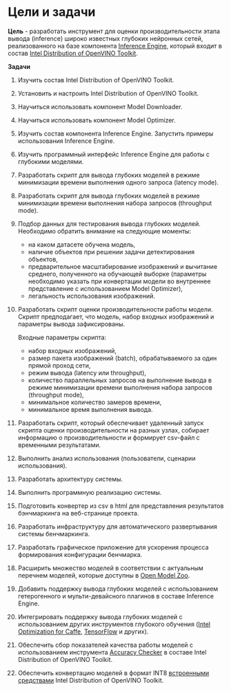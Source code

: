 # Цели и задачи

**Цель** - разработать инструмент для оценки производительности
этапа вывода (inference) широко известных глубоких нейронных сетей,
реализованного на базе компонента [Inference Engine][inference-engine],
который входит в состав
[Intel Distribution of OpenVINO Toolkit][openvino-toolkit].

**Задачи**

1. Изучить состав Intel Distribution of OpenVINO Toolkit.
1. Установить и настроить Intel Distribution of OpenVINO Toolkit.
1. Научиться использовать компонент Model Downloader.
1. Научиться использовать компонент Model Optimizer.
1. Изучить состав компонента Inference Engine. Запустить примеры
   использования Inference Engine.
1. Изучить программный интерфейс Inference Engine
   для работы с глубокими моделями.
1. Разработать скрипт для вывода глубоких моделей в режиме минимизации
   времени выполнения одного запроса (latency mode).
1. Разработать скрипт  для вывода глубоких моделей в режиме минимизации
   времени выполнения набора запросов (throughput mode).
1. Подбор данных для тестирования вывода глубоких моделей.
   Необходимо обратить внимание на следующие моменты:
   - на каком датасете обучена модель,
   - наличие объектов при решении задачи детектирования объектов,
   - предварительное масштабирование изображений и вычитание
     среднего, полученного на обучающей выборке (параметры
     необходимо указать при конвертации модели во внутреннее
     представление с использованием Model Optimizer),
   - легальность использования изображений.
1. Разработать скрипт оценки производительности работы модели.
   Скрипт предподагает, что модель, набор входных изображений
   и параметры вывода зафиксированы.

   Входные параметры скрипта:
   - набор входных изображений,
   - размер пакета изображений (batch), обрабатываемого за один
     прямой проход сети,
   - режим вывода (latency или throughput),
   - количество параллельных запросов на выполнение вывода
     в режиме минимизации времени выполнения набора запросов
     (throughput mode),
   - минимальное количество замеров времени,
   - минимальное время выполнения вывода.

1. Разработать скрипт, который обеспечивает удаленный запуск
   скрипта оценки производительности на разных узлах, собирает
   информацию о производительности и формирует csv-файл
   с временными результатами.
1. Выполнить анализ использования (пользователи, сценарии
   использования).
1. Разработать архитектуру системы.
1. Выполнить программную реализацию системы.
1. Подготовить конвертер из csv в html для представления
   результатов бэнчмаркинга на веб-странице проекта.
1. Разработать инфраструктуру для автоматического развертывания
   системы бенчмаркинга.
1. Разработать графическое приложение для ускорения процесса
   формирования конфигурации бенчмарка.
1. Расширить множество моделей в соответствии с актуальным перечнем
   моделей, которые доступны в [Open Model Zoo][open-model-zoo].
1. Добавить поддержку вывода глубоких моделей с использованием
   гетерогенного и мульти-девайсного плагинов в составе Inference
   Engine.
1. Интегрировать поддержку вывода глубоких моделей с использованием
   других инструментов глубокого обучения
   ([Intel Optimization for Caffe][intel-caffe], [TensorFlow][tensorflow]
   и других).
1. Обеспечить сбор показателей качества работы моделей с использованием
   инструмента [Accuracy Checker][accuracy-checker] в составе
   Intel Distribution of OpenVINO Toolkit.
1. Обеспечить конвертацию моделей в формат INT8
   [встроенными средствами][int8-calibration] Intel Distribution
   of OpenVINO Toolkit.

<!-- LINKS -->
[openvino-toolkit]: https://software.intel.com/en-us/openvino-toolkit
[inference-engine]: https://docs.openvinotoolkit.org/latest/_docs_IE_DG_Deep_Learning_Inference_Engine_DevGuide.html
[open-model-zoo]: https://github.com/opencv/open_model_zoo
[intel-caffe]: https://software.intel.com/en-us/frameworks/caffe
[tensorflow]: https://www.tensorflow.org
[accuracy-checker]: https://docs.openvinotoolkit.org/latest/_tools_accuracy_checker_custom_evaluators_README.html
[int8-calibration]: https://docs.openvinotoolkit.org/latest/_docs_Workbench_DG_Int_8_Quantization.html
